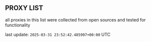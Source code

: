 ## PROXY LIST

all proxies in this list were collected from open sources and tested for functionality

last update: `2025-03-31 23:52:42.485997+00:00` UTC